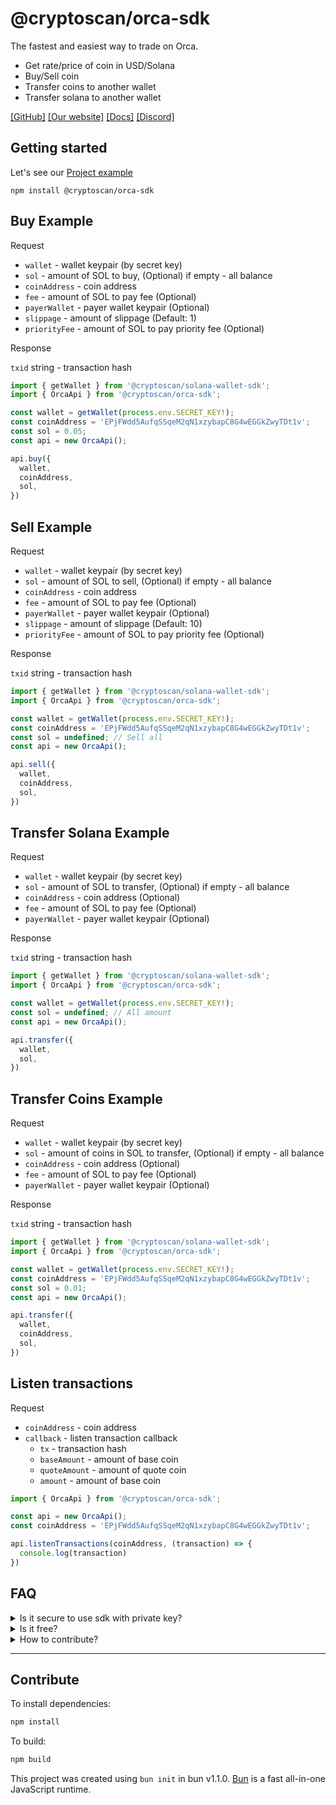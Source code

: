 # @cryptoscan/orca-sdk

The fastest and easiest way to trade on Orca.

- Get rate/price of coin in USD/Solana
- Buy/Sell coin
- Transfer coins to another wallet
- Transfer solana to another wallet

[[GitHub]](https://github.com/cryptoscan-pro/orca-sdk)
[[Our website]](https://cryptoscan.pro/)
[[Docs]](https://docs.cryptoscan.pro/)
[[Discord]](https://discord.gg/ktewAs67fE)

## Getting started

Let's see our [Project example](https://github.com/cryptoscan-pro/orca-sdk/tree/main/example)

```
npm install @cryptoscan/orca-sdk
```

## Buy Example

Request

- `wallet` - wallet keypair (by secret key)
- `sol` - amount of SOL to buy, (Optional) if empty - all balance
- `coinAddress` - coin address
- `fee` - amount of SOL to pay fee (Optional)
- `payerWallet` - payer wallet keypair (Optional)
- `slippage` - amount of slippage (Default: 1)
- `priorityFee` - amount of SOL to pay priority fee (Optional)

Response

`txid` string - transaction hash

```javascript
import { getWallet } from '@cryptoscan/solana-wallet-sdk';
import { OrcaApi } from '@cryptoscan/orca-sdk';

const wallet = getWallet(process.env.SECRET_KEY!);
const coinAddress = 'EPjFWdd5AufqSSqeM2qN1xzybapC8G4wEGGkZwyTDt1v';
const sol = 0.05;
const api = new OrcaApi();

api.buy({
  wallet,
  coinAddress,
  sol,
})
```

## Sell Example

Request

- `wallet` - wallet keypair (by secret key)
- `sol` - amount of SOL to sell, (Optional) if empty - all balance
- `coinAddress` - coin address
- `fee` - amount of SOL to pay fee (Optional)
- `payerWallet` - payer wallet keypair (Optional)
- `slippage` - amount of slippage (Default: 10)
- `priorityFee` - amount of SOL to pay priority fee (Optional)

Response

`txid` string - transaction hash

```javascript
import { getWallet } from '@cryptoscan/solana-wallet-sdk';
import { OrcaApi } from '@cryptoscan/orca-sdk';

const wallet = getWallet(process.env.SECRET_KEY!);
const coinAddress = 'EPjFWdd5AufqSSqeM2qN1xzybapC8G4wEGGkZwyTDt1v';
const sol = undefined; // Sell all
const api = new OrcaApi();

api.sell({
  wallet,
  coinAddress,
  sol,
})
```

## Transfer Solana Example

Request

- `wallet` - wallet keypair (by secret key)
- `sol` - amount of SOL to transfer, (Optional) if empty - all balance
- `coinAddress` - coin address (Optional)
- `fee` - amount of SOL to pay fee (Optional)
- `payerWallet` - payer wallet keypair (Optional)

Response

`txid` string - transaction hash

```javascript
import { getWallet } from '@cryptoscan/solana-wallet-sdk';
import { OrcaApi } from '@cryptoscan/orca-sdk';

const wallet = getWallet(process.env.SECRET_KEY!);
const sol = undefined; // All amount
const api = new OrcaApi();

api.transfer({
  wallet,
  sol,
})
```

## Transfer Coins Example

Request

- `wallet` - wallet keypair (by secret key)
- `sol` - amount of coins in SOL to transfer, (Optional) if empty - all balance
- `coinAddress` - coin address (Optional)
- `fee` - amount of SOL to pay fee (Optional)
- `payerWallet` - payer wallet keypair (Optional)

Response

`txid` string - transaction hash

```javascript
import { getWallet } from '@cryptoscan/solana-wallet-sdk';
import { OrcaApi } from '@cryptoscan/orca-sdk';

const wallet = getWallet(process.env.SECRET_KEY!);
const coinAddress = 'EPjFWdd5AufqSSqeM2qN1xzybapC8G4wEGGkZwyTDt1v';
const sol = 0.01;
const api = new OrcaApi();

api.transfer({
  wallet,
  coinAddress,
  sol,
})
```
## Listen transactions

Request

- `coinAddress` - coin address
- `callback` - listen transaction callback
	- `tx` - transaction hash
	- `baseAmount` - amount of base coin
	- `quoteAmount` - amount of quote coin
	- `amount` - amount of base coin

```javascript
import { OrcaApi } from '@cryptoscan/orca-sdk';

const api = new OrcaApi();
const coinAddress = 'EPjFWdd5AufqSSqeM2qN1xzybapC8G4wEGGkZwyTDt1v';

api.listenTransactions(coinAddress, (transaction) => {
  console.log(transaction)
})
```

## FAQ

<details>
  <summary>Is it secure to use sdk with private key?</summary>

  Yes. You don't share private key through api request.
  You sign transaction with private key locally only.
  Library is based on [@cryptoscan/swap-sdk](https://docs.cryptoscan.pro/swap/sdk)
</details>
<details>
  <summary>Is it free?</summary>

  We charge a 0.39% fee on each successful transaction instruction. 
  If you want to decrease fee - please contact us in [discord](https://discord.gg/ktewAs67fE) or [telegram](https://t.me/nomoney_trader)
  We can increase fee down to 0.1% if you will contribute us.
</details>
<details>
  <summary>How to contribute?</summary>

  You can create pull requests or make a project based on our packages. 
  You have chance to get some supply for a work and get fee reduced for the api.
</details>

---

## Contribute

To install dependencies:

```bash
npm install
```

To build:

```bash
npm build
```

This project was created using `bun init` in bun v1.1.0. [Bun](https://bun.sh) is a fast all-in-one JavaScript runtime.

